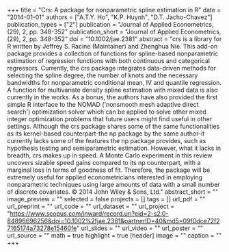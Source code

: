 +++
title = "Crs: A package for nonparametric spline estimation in R"
date = "2014-01-01"
authors = ["A.T.Y. Ho", "K.P. Huynh", "D.T. Jacho-Chavez"]
publication_types = ["2"]
publication = "Journal of Applied Econometrics, (29), 2, pp. 348-352"
publication_short = "Journal of Applied Econometrics, (29), 2, pp. 348-352"
doi = "10.1002/jae.2381"
abstract = "crs is a library for R written by Jeffrey S. Racine (Maintainer) and Zhenghua Nie. This add-on package provides a collection of functions for spline-based nonparametric estimation of regression functions with both continuous and categorical regressors. Currently, the crs package integrates data-driven methods for selecting the spline degree, the number of knots and the necessary bandwidths for nonparametric conditional mean, IV and quantile regression. A function for multivariate density spline estimation with mixed data is also currently in the works. As a bonus, the authors have also provided the first simple R interface to the NOMAD ('nonsmooth mesh adaptive direct search') optimization solver which can be applied to solve other mixed integer optimization problems that future users might find useful in other settings. Although the crs package shares some of the same functionalities as its kernel-based counterpart-the np package by the same author-it currently lacks some of the features the np package provides, such as hypothesis testing and semiparametric estimation. However, what it lacks in breadth, crs makes up in speed. A Monte Carlo experiment in this review uncovers sizable speed gains compared to its np counterpart, with a marginal loss in terms of goodness of fit. Therefore, the package will be extremely useful for applied econometricians interested in employing nonparametric techniques using large amounts of data with a small number of discrete covariates. © 2014 John Wiley & Sons, Ltd."
abstract_short = ""
image_preview = ""
selected = false
projects = []
tags = []
url_pdf = ""
url_preprint = ""
url_code = ""
url_dataset = ""
url_project = "https://www.scopus.com/inward/record.uri?eid=2-s2.0-84896696256&doi=10.1002%2fjae.2381&partnerID=40&md5=09f0dce72f27165174a73278e15460fe"
url_slides = ""
url_video = ""
url_poster = ""
url_source = ""
math = true
highlight = true
[header]
image = ""
caption = ""
+++
